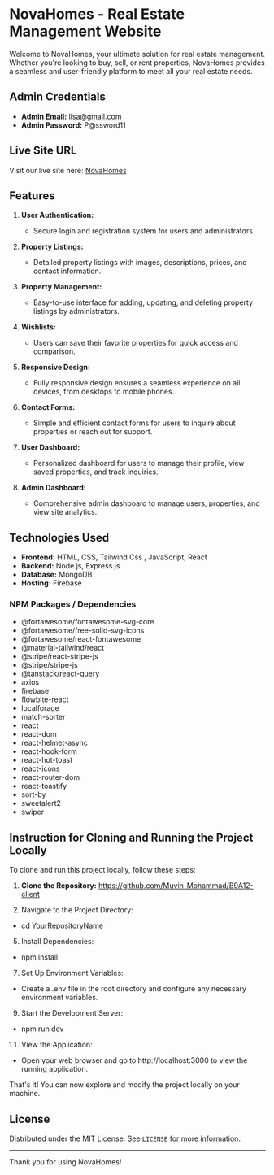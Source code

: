 # NovaHomes - Real Estate Management Website

Welcome to NovaHomes, your ultimate solution for real estate management. Whether you're looking to buy, sell, or rent properties, NovaHomes provides a seamless and user-friendly platform to meet all your real estate needs.

## Admin Credentials
- **Admin Email:** lisa@gmail.com
- **Admin Password:** P@ssword11

## Live Site URL
Visit our live site here: [NovaHomes](https://assignment-12-novahomes-proj.web.app/)

## Features
1. **User Authentication:**
   - Secure login and registration system for users and administrators.
   
2. **Property Listings:**
   - Detailed property listings with images, descriptions, prices, and contact information.

3. **Property Management:**
   - Easy-to-use interface for adding, updating, and deleting property listings by administrators.

4. **Wishlists:**
   - Users can save their favorite properties for quick access and comparison.

5. **Responsive Design:**
   - Fully responsive design ensures a seamless experience on all devices, from desktops to mobile phones.

6. **Contact Forms:**
   - Simple and efficient contact forms for users to inquire about properties or reach out for support.

7. **User Dashboard:**
   - Personalized dashboard for users to manage their profile, view saved properties, and track inquiries.

8. **Admin Dashboard:**
    - Comprehensive admin dashboard to manage users, properties, and view site analytics.

## Technologies Used
- **Frontend:** HTML, CSS, Tailwind Css , JavaScript, React
- **Backend:** Node.js, Express.js
- **Database:** MongoDB
- **Hosting:** Firebase

### NPM Packages / Dependencies
- @fortawesome/fontawesome-svg-core
- @fortawesome/free-solid-svg-icons
- @fortawesome/react-fontawesome
- @material-tailwind/react
- @stripe/react-stripe-js
- @stripe/stripe-js
- @tanstack/react-query
- axios
- firebase
- flowbite-react
- localforage
- match-sorter
- react
- react-dom
- react-helmet-async
- react-hook-form
- react-hot-toast
- react-icons
- react-router-dom
- react-toastify
- sort-by
- sweetalert2
- swiper



## Instruction for Cloning and Running the Project Locally

To clone and run this project locally, follow these steps:

1. **Clone the Repository:**
   https://github.com/Muvin-Mohammad/B9A12-client

3. Navigate to the Project Directory:

  - cd YourRepositoryName

5. Install Dependencies:

  - npm install

7. Set Up Environment Variables:

  - Create a .env file in the root directory and configure any necessary environment variables.

9. Start the Development Server:

  - npm run dev

11. View the Application:

- Open your web browser and go to http://localhost:3000 to view the running application.


That's it! You can now explore and modify the project locally on your machine.


## License
Distributed under the MIT License. See `LICENSE` for more information.


---

Thank you for using NovaHomes!
